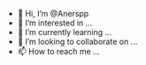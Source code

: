 - 👋 Hi, I’m @Anerspp
- 👀 I’m interested in ...
- 🌱 I’m currently learning ...
- 💞️ I’m looking to collaborate on ...
- 📫 How to reach me ...

<!---
Anerspp/Anerspp is a ✨ special ✨ repository because its `README.md` (this file) appears on your GitHub profile.
You can click the Preview link to take a look at your changes.
--->
